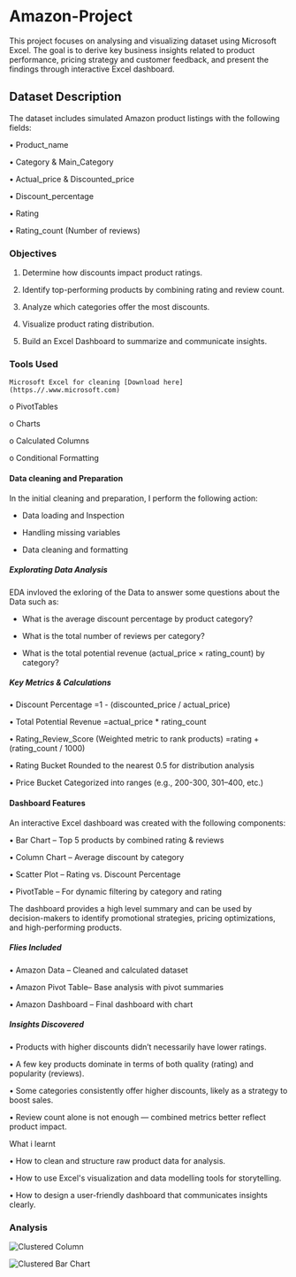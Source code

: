 # Amazon-Project
This project focuses on analysing and visualizing dataset using Microsoft Excel.
The goal is to derive key business insights related to product performance, pricing strategy and customer feedback, and present the findings through interactive Excel dashboard.
## Dataset Description
The dataset includes simulated Amazon product listings with the following fields:

•	Product_name

•	Category & Main_Category

•	Actual_price & Discounted_price

•	Discount_percentage

•	Rating

•	Rating_count (Number of reviews)
### Objectives
1.	Determine how discounts impact product ratings.
   
2. Identify top-performing products by combining rating and review count.
	
3. Analyze which categories offer the most discounts.

4.	Visualize product rating distribution.

5.	Build an Excel Dashboard to summarize and communicate insights.
   
### Tools Used

	Microsoft Excel for cleaning [Download here](https.//.www.microsoft.com)

o	PivotTables

o	Charts

o	Calculated Columns

o	Conditional Formatting

#### Data cleaning and Preparation

In the initial cleaning and preparation, I perform the following action:

- Data loading and Inspection

- Handling missing variables

- Data cleaning and formatting

##### Explorating Data Analysis
EDA invloved the exloring of the Data to answer some questions about the Data such as:

- What is the average discount percentage by product category?
  
-  What is the total number of reviews per category?
  
- What is the total potential revenue (actual_price × rating_count) by category?


##### Key Metrics & Calculations

•	Discount Percentage
=1 - (discounted_price / actual_price)

•	Total Potential Revenue
=actual_price * rating_count

•	Rating_Review_Score (Weighted metric to rank products)
=rating + (rating_count / 1000)

•	Rating Bucket
Rounded to the nearest 0.5 for distribution analysis

•	Price Bucket
Categorized into ranges (e.g., 200-300, 301–400, etc.)
#### Dashboard Features
An interactive Excel dashboard was created with the following components:

•	Bar Chart – Top 5 products by combined rating & reviews

•	Column Chart – Average discount by category

•	Scatter Plot – Rating vs. Discount Percentage

•	PivotTable – For dynamic filtering by category and rating

The dashboard provides a high level summary and can be used by decision-makers to identify promotional strategies, pricing optimizations, and high-performing products.
 
##### Flies Included

•	Amazon Data – Cleaned and calculated dataset

•	Amazon Pivot Table– Base analysis with pivot summaries

•	Amazon Dashboard – Final dashboard with chart

##### Insights Discovered

•	Products with higher discounts didn’t necessarily have lower ratings.

•	A few key products dominate in terms of both quality (rating) and popularity (reviews).

•	Some categories consistently offer higher discounts, likely as a strategy to boost sales.

•	Review count alone is not enough — combined metrics better reflect product impact.

What i learnt

•	How to clean and structure raw product data for analysis.

•	How to use Excel's visualization and data modelling tools for storytelling.

•	How to design a user-friendly dashboard that communicates insights clearly.

### Analysis

![Clustered Column](https://github.com/user-attachments/assets/f70c6723-6f8a-4c56-8025-beaf5ef2dba2)


![Clustered Bar Chart](https://github.com/user-attachments/assets/02054f3c-3e24-43ee-8d73-9cf93d752eeb)
